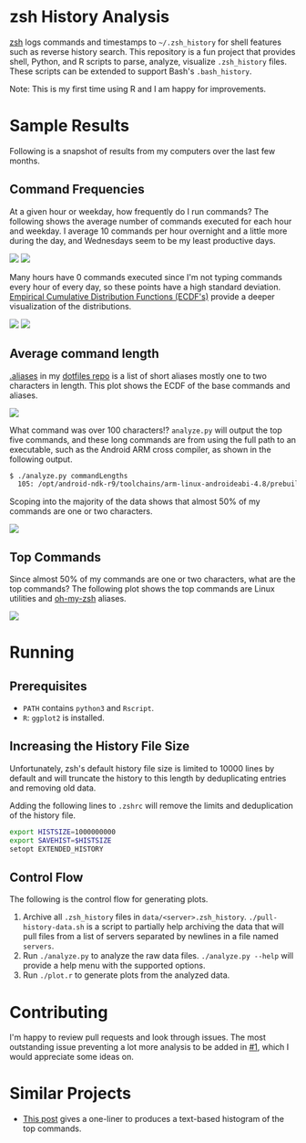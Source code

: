 # zsh History Analysis
[zsh](http://www.zsh.org/) logs commands and timestamps to `~/.zsh_history` for
shell features such as reverse history search.
This repository is a fun project that provides shell, Python, and R
scripts to parse, analyze, visualize `.zsh_history` files.
These scripts can be extended to support Bash's `.bash_history`.

Note: This is my first time using R and I am happy for improvements.

# Sample Results
Following is a snapshot of results from my computers over
the last few months.

## Command Frequencies
At a given hour or weekday, how frequently do I run commands?
The following shows the average number of commands executed
for each hour and weekday.
I average 10 commands per hour overnight and
a little more during the day, and Wednesdays seem to be
my least productive days.

![](https://github.com/bamos/zsh-history-analysis/raw/master/sample-results/time-hours-bar.png)
![](https://github.com/bamos/zsh-history-analysis/raw/master/sample-results/time-wdays-bar.png)

Many hours have 0 commands executed since I'm not typing commands every hour of
every day, so these points have a high standard deviation.
[Empirical Cumulative Distribution Functions (ECDF's)](http://en.wikipedia.org/wiki/Empirical_distribution_function)
provide a deeper visualization of the distributions.

![](https://github.com/bamos/zsh-history-analysis/raw/master/sample-results/time-hours-ecdf.png)
![](https://github.com/bamos/zsh-history-analysis/raw/master/sample-results/time-wdays-ecdf.png)

## Average command length
[.aliases](https://github.com/bamos/dotfiles/blob/master/.aliases) in my
[dotfiles repo](https://github.com/bamos/dotfiles)
is a list of short aliases mostly one to two characters in length.
This plot shows the ECDF of the base commands and aliases.

![](https://github.com/bamos/zsh-history-analysis/raw/master/sample-results/cmd-lengths-full.png)

What command was over 100 characters!?
`analyze.py` will output the top five commands, and these
long commands are from using the full path to an executable,
such as the Android ARM cross compiler, as shown in the following output.

```Bash
$ ./analyze.py commandLengths
  105: /opt/android-ndk-r9/toolchains/arm-linux-androideabi-4.8/prebuilt/linux-x86/bin/arm-linux-androideabi-gcc
```

Scoping into the majority of the data shows that almost 50% of my
commands are one or two characters.

![](https://github.com/bamos/zsh-history-analysis/raw/master/sample-results/cmd-lengths-zoomed.png)

## Top Commands
Since almost 50% of my commands are one or two characters,
what are the top commands?
The following plot shows the top commands are Linux utilities
and [oh-my-zsh](https://github.com/robbyrussell/oh-my-zsh) aliases.

![](https://github.com/bamos/zsh-history-analysis/raw/master/sample-results/top-cmds.png)

# Running
## Prerequisites
+ `PATH` contains `python3` and `Rscript`.
+ `R`: `ggplot2` is installed.

## Increasing the History File Size
Unfortunately, zsh's default history file size is limited to
10000 lines by default and will truncate the history to this
length by deduplicating entries and removing old data.

Adding the following lines to `.zshrc` will remove the limits and
deduplication of the history file.

```Bash
export HISTSIZE=1000000000
export SAVEHIST=$HISTSIZE
setopt EXTENDED_HISTORY
```

## Control Flow
The following is the control flow for generating plots.

1. Archive all `.zsh_history` files in `data/<server>.zsh_history`.
`./pull-history-data.sh` is a script to partially help archiving the data
that will pull files from a list of servers separated by newlines in a
file named `servers`.
2. Run `./analyze.py` to analyze the raw data files.
`./analyze.py --help` will provide a help menu with the supported options.
3. Run `./plot.r` to generate plots from the analyzed data.

# Contributing
I'm happy to review pull requests and look through issues.
The most outstanding issue preventing a lot more analysis to
be added in [#1](https://github.com/bamos/zsh-history-analysis/issues/1),
which I would appreciate some ideas on.

# Similar Projects
+ [This post](http://www.smallmeans.com/notes/shell-history/)
gives a one-liner to produces a text-based histogram of the top commands.

